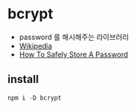 # bcrypt
+ password 를 해시해주는 라이브러리
+ [Wikipedia](https://en.wikipedia.org/wiki/Bcrypt)
+ [How To Safely Store A Password](https://codahale.com/how-to-safely-store-a-password/)

## install
``` javascript
npm i -D bcrypt
```

